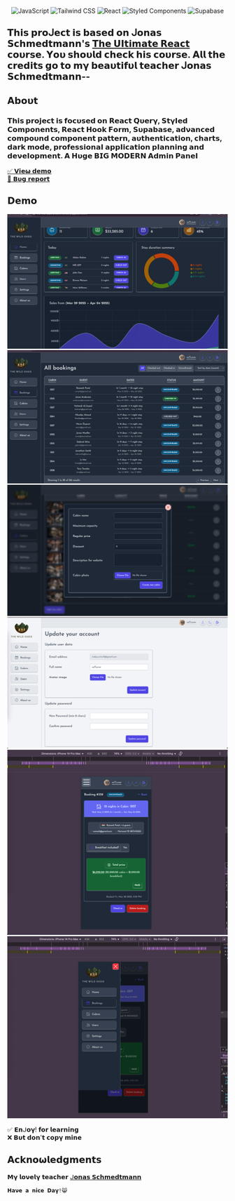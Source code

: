 <div align="center">
  
![JavaScript](https://img.shields.io/badge/JavaScript-F7DF1E?style=for-the-badge&logo=javascript&logoColor=black)
![Tailwind CSS](https://img.shields.io/badge/Tailwind_CSS-06B6D4?style=for-the-badge&logo=tailwindcss&logoColor=white)
![React](https://img.shields.io/badge/React-%2361DAFB.svg?style=for-the-badge&logo=React&logoColor=black)
![Styled Components](https://img.shields.io/badge/styled--components-DB7093?style=for-the-badge&logo=styled-components&logoColor=white)
![Supabase](https://img.shields.io/badge/Supabase-3ECF8E?style=for-the-badge&logo=supabase&logoColor=white)

</div>

## 𝗧𝗵𝗶𝘀 𝗽𝗿𝝾ᒍ𝗲𝗰𝘁 𝗶𝘀 𝗯𝗮𝘀𝗲𝗱 𝝾𝗻 ᒍ𝝾𝗻𝗮𝘀 𝗦𝗰𝗵𝗺𝗲𝗱𝘁𝗺𝗮𝗻𝗻'𝘀 [𝗧𝗵𝗲 𝗨𝝞𝘁𝗶𝗺𝗮𝘁𝗲 𝗥𝗲𝗮𝗰𝘁](https://www.udemy.com/user/jonasschmedtmann/) 𝗰𝝾𝞄𝗿𝘀𝗲. 𝝪𝝾𝞄 𝘀𝗵𝝾𝞄𝗹𝗱 𝗰𝗵𝗲𝗰𝗸 𝗵𝗶𝘀 𝗰𝝾𝞄𝗿𝘀𝗲. 𝝖𝗹𝗹 𝘁𝗵𝗲 𝗰𝗿𝗲𝗱𝗶𝘁𝘀 𝗴𝝾 𝘁𝝾 𝗺𝝲 𝗯𝗲𝗮𝞄𝘁𝗶𝗳𝞄𝗹 𝘁𝗲𝗮𝗰𝗵𝗲𝗿 ᒍ𝝾𝗻𝗮𝘀 𝗦𝗰𝗵𝗺𝗲𝗱𝘁𝗺𝗮𝗻𝗻--

## 𝝖𝗯𝝾𝞄𝘁
### 𝝩𝗵𝗶𝘀 𝗽𝗿𝝾𝗷𝗲𝗰𝘁 𝗶𝘀 𝗳𝝾𝗰𝞄𝘀𝗲𝗱 𝝾𝗻 𝗥𝗲𝗮𝗰𝘁 𝗤𝞄𝗲𝗿𝝲, 𝗦𝘁𝝲𝝞𝗲𝗱 𝗖𝗼𝗺𝗽𝗼𝗻𝗲𝗻𝘁𝘀, 𝗥𝗲𝗮𝗰𝘁 𝗛𝗼𝗼𝗸 𝗙𝗼𝗿𝗺, 𝗦𝞄𝗽𝗮𝗯𝗮𝘀𝗲, 𝗮𝗱𝝼𝗮𝗻𝗰𝗲𝗱 𝗰𝗼𝗺𝗽𝗼𝞄𝗻𝗱 𝗰𝗼𝗺𝗽𝗼𝗻𝗲𝗻𝘁 𝗽𝗮𝘁𝘁𝗲𝗿𝗻, 𝗮𝞄𝘁𝗵𝗲𝗻𝘁𝗶𝗰𝗮𝘁𝗶𝗼𝗻, 𝗰𝗵𝗮𝗿𝘁𝘀, 𝗱𝗮𝗿𝗸 𝗺𝗼𝗱𝗲, 𝗽𝗿𝗼𝗳𝗲𝘀𝘀𝗶𝗼𝗻𝗮𝝞 𝗮𝗽𝗽𝝞𝗶𝗰𝗮𝘁𝗶𝗼𝗻 𝗽𝝞𝗮𝗻𝗻𝗶𝗻𝗴 𝗮𝗻𝗱 𝗱𝗲𝝼𝗲𝝞𝗼𝗽𝗺𝗲𝗻𝘁. 𝝖 𝗛𝞄𝗴𝗲 𝗕𝗜𝗚 𝗠𝝤𝗗𝗘𝗥𝝢 𝝖𝗱𝗺𝗶𝗻 𝗣𝗮𝗻𝗲𝝞

<a href="https://the-wild-oasis-ph0enix46.netlify.app/login">✅ 𝗩𝗶𝗲𝞈 𝗱𝗲𝗺𝝾</a>
<br/>
<a href="https://github.com/pH0enix46/The-Wild-Oasis---REACT/issues">🐛 𝗕𝞄𝗴 𝗿𝗲𝗽𝝾𝗿𝘁</a>

## 𝗗𝗲𝗺𝝾
![Demo](./public/1.png)
![Demo](./public/2.png)
![Demo](./public/3.png)
![Demo](./public/4.png)
![Demo](./public/5.png)
![Demo](./public/6.png)

✅ 𝗘𝗻ᒍ𝝾𝝲! 𝗳𝝾𝗿 𝗹𝗲𝗮𝗿𝗻𝗶𝗻𝗴 
<br/>
❌ 𝗕𝞄𝘁 𝗱𝝾𝗻'𝘁 𝗰𝝾𝗽𝝲 𝗺𝗶𝗻𝗲

## 𝝖𝗰𝗸𝗻𝝾𝞈𝗹𝗲𝗱𝗴𝗺𝗲𝗻𝘁𝘀
𝗠𝝲 𝗹𝝾𝝼𝗲𝗹𝝲 𝘁𝗲𝗮𝗰𝗵𝗲𝗿 [ᒍ𝝾𝗻𝗮𝘀 𝗦𝗰𝗵𝗺𝗲𝗱𝘁𝗺𝗮𝗻𝗻](https://github.com/jonasschmedtmann)

```
𝗛𝗮𝝼𝗲 𝗮 𝗻𝗶𝗰𝗲 𝗗𝗮𝝲!😸
```

